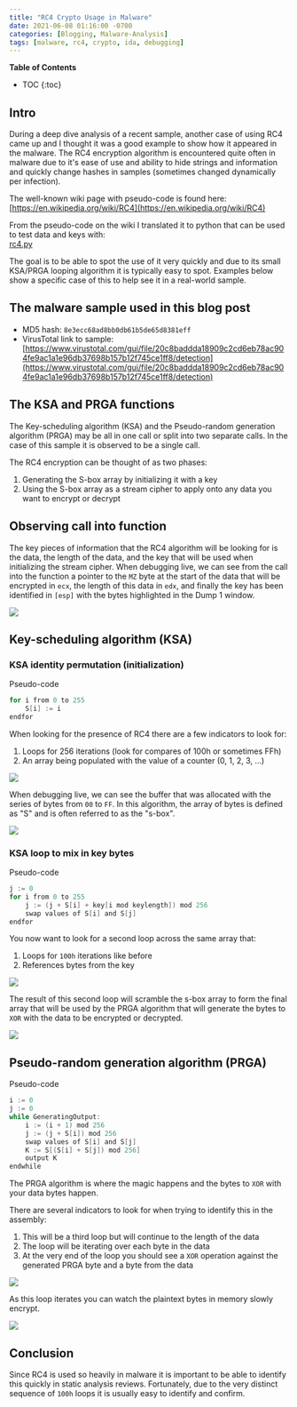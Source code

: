 ```yaml
---
title: "RC4 Crypto Usage in Malware"
date: 2021-06-08 01:16:00 -0700
categories: [Blogging, Malware-Analysis]
tags: [malware, rc4, crypto, ida, debugging]
---
```


**Table of Contents**
- TOC
{:toc}

## Intro
During a deep dive analysis of a recent sample, another case of using RC4 came up and I thought it was a good example to show how it appeared in the malware.  The RC4 encryption algorithm is encountered quite often in malware due to it's ease of use and ability to hide strings and information and quickly change hashes in samples (sometimes changed dynamically per infection).

The well-known wiki page with pseudo-code is found here:<br/>
[https://en.wikipedia.org/wiki/RC4](https://en.wikipedia.org/wiki/RC4)

From the pseudo-code on the wiki I translated it to python that can be used to test data and keys with:<br/>
[rc4.py](https://github.com/tdmathison/HelperScripts/blob/master/RC4/rc4.py)

The goal is to be able to spot the use of it very quickly and due to its small KSA/PRGA looping algorithm it is typically easy to spot.  Examples below show a specific case of this to help see it in a real-world sample.

## The malware sample used in this blog post
* MD5 hash: `8e3ecc68ad8bb0db61b5de65d8381eff`
* VirusTotal link to sample: [https://www.virustotal.com/gui/file/20c8baddda18909c2cd6eb78ac904fe9ac1a1e96db37698b157b12f745ce1ff8/detection](https://www.virustotal.com/gui/file/20c8baddda18909c2cd6eb78ac904fe9ac1a1e96db37698b157b12f745ce1ff8/detection)

## The KSA and PRGA functions
The Key-scheduling algorithm (KSA) and the Pseudo-random generation algorithm (PRGA) may be all in one call or split into two separate calls.  In the case of this sample it is observed to be a single call.

The RC4 encryption can be thought of as two phases:<br/>
1) Generating the S-box array by initializing it with a key<br/>
2) Using the S-box array as a stream cipher to apply onto any data you want to encrypt or decrypt<br/>

## Observing call into function
The key pieces of information that the RC4 algorithm will be looking for is the data, the length of the data, and the key that will be used when initializing the stream cipher.  When debugging live, we can see from the call into the function a pointer to the `MZ` byte at the start of the data that will be encrypted in `ecx`, the length of this data in `edx`, and finally the key has been identified in `[esp]` with the bytes highlighted in the Dump 1 window.

<img style="align:left" src="{{ site.url }}/assets/img/blogging/rc4_01_call_with_key.png"/>

## Key-scheduling algorithm (KSA)
### KSA identity permutation (initialization)
Pseudo-code
```c
for i from 0 to 255
    S[i] := i
endfor
```

When looking for the presence of RC4 there are a few indicators to look for:<br/>
1) Loops for 256 iterations (look for compares of 100h or sometimes FFh)<br/>
2) An array being populated with the value of a counter (0, 1, 2, 3, ...)<br/>

<img style="align:left" src="{{ site.url }}/assets/img/blogging/rc4_02_ida_ksa_init_loop.png"/>

When debugging live, we can see the buffer that was allocated with the series of bytes from `00` to `FF`. In this algorithm, the array of bytes is defined as "S" and is often referred to as the "s-box".

<img style="align:left" src="{{ site.url }}/assets/img/blogging/rc4_03_ksa_init.png"/>

### KSA loop to mix in key bytes
Pseudo-code
```c
j := 0
for i from 0 to 255
    j := (j + S[i] + key[i mod keylength]) mod 256
    swap values of S[i] and S[j]
endfor
```

You now want to look for a second loop across the same array that:<br/>
1) Loops for `100h` iterations like before<br/>
2) References bytes from the key<br/>

<img style="align:left" src="{{ site.url }}/assets/img/blogging/rc4_04_ida_ksa_key_loop.png"/>

The result of this second loop will scramble the s-box array to form the final array that will be used by the PRGA algorithm that will generate the bytes to `XOR` with the data to be encrypted or decrypted.

<img style="align:left" src="{{ site.url }}/assets/img/blogging/rc4_05_ksa_init_with_key.png"/>

## Pseudo-random generation algorithm (PRGA)
Pseudo-code
```c
i := 0
j := 0
while GeneratingOutput:
    i := (i + 1) mod 256
    j := (j + S[i]) mod 256
    swap values of S[i] and S[j]
    K := S[(S[i] + S[j]) mod 256]
    output K
endwhile
```

The PRGA algorithm is where the magic happens and the bytes to `XOR` with your data bytes happen.

There are several indicators to look for when trying to identify this in the assembly:<br/>
1) This will be a third loop but will continue to the length of the data<br/>
2) The loop will be iterating over each byte in the data<br/>
3) At the very end of the loop you should see a `XOR` operation against the generated PRGA byte and a byte from the data<br/>

<img style="align:left" src="{{ site.url }}/assets/img/blogging/rc4_06_ida_prga_loop.png"/>

As this loop iterates you can watch the plaintext bytes in memory slowly encrypt.

<img style="align:left" src="{{ site.url }}/assets/img/blogging/rc4_07_prga_encrypting_data.png"/>

## Conclusion
Since RC4 is used so heavily in malware it is important to be able to identify this quickly in static analysis reviews.  Fortunately, due to the very distinct sequence of `100h` loops it is usually easy to identify and confirm.
